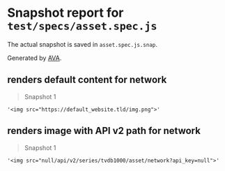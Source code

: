 # Snapshot report for `test/specs/asset.spec.js`

The actual snapshot is saved in `asset.spec.js.snap`.

Generated by [AVA](https://ava.li).

## renders default content for network

> Snapshot 1

    '<img src="https://default_website.tld/img.png">'

## renders image with API v2 path for network

> Snapshot 1

    '<img src="null/api/v2/series/tvdb1000/asset/network?api_key=null">'
